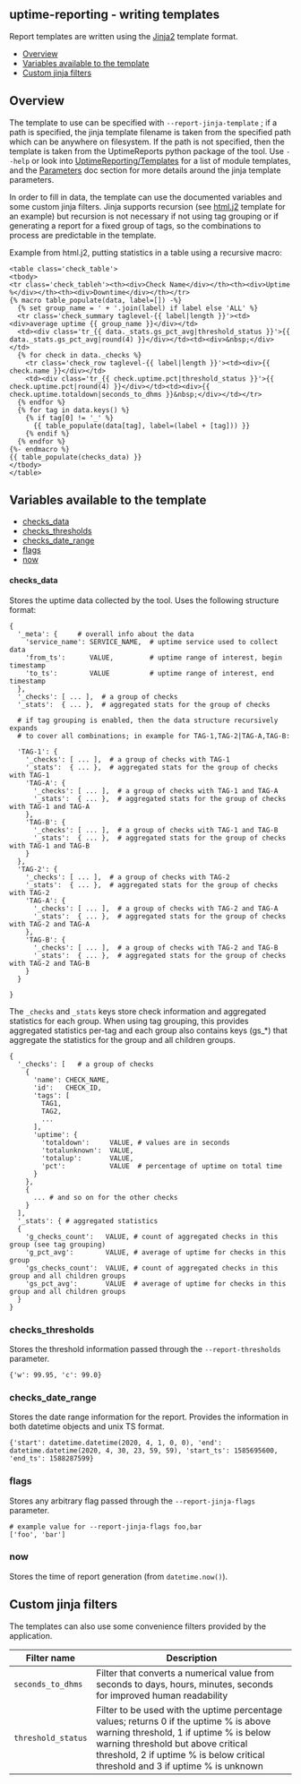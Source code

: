 ## uptime-reporting - writing templates

Report templates are written using the [Jinja2](https://jinja.palletsprojects.com/en/2.11.x/) template format.

* [ Overview ](#overview)
* [ Variables available to the template ](#variables-available-to-the-template)
* [ Custom jinja filters ](#custom-jinja-filters)

## Overview

The template to use can be specified with `--report-jinja-template` ; if a path is specified, the jinja template filename is taken from the specified path which can be anywhere on filesystem. If the path is not specified, then the template is taken from the UptimeReports python package of the tool. Use `--help` or look into [UptimeReporting/Templates](../UptimeReporting/Templates) for a list of module templates, and the [Parameters](PARAMETERS.md) doc section for more details around the jinja template parameters.

In order to fill in data, the template can use the documented variables and some custom jinja filters. Jinja supports recursion (see [html.j2](../UptimeReporting/Templates/html.j2) template for an example) but recursion is not necessary if not using tag grouping or if generating a report for a fixed group of tags, so the combinations to process are predictable in the template.

Example from html.j2, putting statistics in a table using a recursive macro:
```
<table class='check_table'>
<tbody>
<tr class='check_tableh'><th><div>Check Name</div></th><th><div>Uptime %</div></th><th><div>Downtime</div></th></tr>
{% macro table_populate(data, label=[]) -%}
  {% set group_name = ' + '.join(label) if label else 'ALL' %}
  <tr class='check_summary taglevel-{{ label|length }}'><td><div>average uptime {{ group_name }}</div></td>
  <td><div class='tr_{{ data._stats.gs_pct_avg|threshold_status }}'>{{ data._stats.gs_pct_avg|round(4) }}</div></td><td><div>&nbsp;</div></td>
  {% for check in data._checks %}
    <tr class='check_row taglevel-{{ label|length }}'><td><div>{{ check.name }}</div></td>
    <td><div class='tr_{{ check.uptime.pct|threshold_status }}'>{{ check.uptime.pct|round(4) }}</div></td><td><div>{{ check.uptime.totaldown|seconds_to_dhms }}&nbsp;</div></td></tr>
  {% endfor %}
  {% for tag in data.keys() %}
    {% if tag[0] != '_' %}
      {{ table_populate(data[tag], label=(label + [tag])) }}
    {% endif %}
  {% endfor %}
{%- endmacro %}
{{ table_populate(checks_data) }}
</tbody>
</table>
```

## Variables available to the template

* [ checks\_data ](#checks_data)
* [ checks\_thresholds ](#checks_thresholds)
* [ checks\_date\_range ](#checks_date_range)
* [ flags ](#flags)
* [ now ](#now)

#### checks\_data
Stores the uptime data collected by the tool. Uses the following structure format:
```
{
  '_meta': {     # overall info about the data
    'service_name': SERVICE_NAME,  # uptime service used to collect data
    'from_ts':      VALUE,         # uptime range of interest, begin timestamp
    'to_ts':        VALUE          # uptime range of interest, end timestamp
  },
  '_checks': [ ... ],  # a group of checks
  '_stats':  { ... },  # aggregated stats for the group of checks

  # if tag grouping is enabled, then the data structure recursively expands
  # to cover all combinations; in example for TAG-1,TAG-2|TAG-A,TAG-B:

  'TAG-1': {
    '_checks': [ ... ],  # a group of checks with TAG-1
    '_stats':  { ... },  # aggregated stats for the group of checks with TAG-1
    'TAG-A': {
      '_checks': [ ... ],  # a group of checks with TAG-1 and TAG-A
      '_stats':  { ... },  # aggregated stats for the group of checks with TAG-1 and TAG-A
    },
    'TAG-B': {
      '_checks': [ ... ],  # a group of checks with TAG-1 and TAG-B
      '_stats':  { ... },  # aggregated stats for the group of checks with TAG-1 and TAG-B
    }
  },
  'TAG-2': {
    '_checks': [ ... ],  # a group of checks with TAG-2
    '_stats':  { ... },  # aggregated stats for the group of checks with TAG-2
    'TAG-A': {
      '_checks': [ ... ],  # a group of checks with TAG-2 and TAG-A
      '_stats':  { ... },  # aggregated stats for the group of checks with TAG-2 and TAG-A
    },
    'TAG-B': {
      '_checks': [ ... ],  # a group of checks with TAG-2 and TAG-B
      '_stats':  { ... },  # aggregated stats for the group of checks with TAG-2 and TAG-B
    }
  }

}
```

The  `_checks` and `_stats` keys store check information and aggregated statistics for each group. When using tag grouping, this provides aggregated statistics per-tag and each group also contains keys (gs\_\*) that aggregate the statistics for the group and all children groups.
```
{
  '_checks': [   # a group of checks
    {
      'name': CHECK_NAME,
      'id':   CHECK_ID,
      'tags': [
        TAG1,
        TAG2,
        ...
      ],
      'uptime': {
        'totaldown':     VALUE, # values are in seconds
        'totalunknown':  VALUE,
        'totalup':       VALUE,
        'pct':           VALUE  # percentage of uptime on total time
      }
    },
    {
      ... # and so on for the other checks
    }
  ],
  '_stats': { # aggregated statistics
  {
    'g_checks_count':   VALUE, # count of aggregated checks in this group (see tag grouping)
    'g_pct_avg':        VALUE, # average of uptime for checks in this group
    'gs_checks_count':  VALUE, # count of aggregated checks in this group and all children groups
    'gs_pct_avg':       VALUE  # average of uptime for checks in this group and all children groups
  }
}
```

### checks\_thresholds

Stores the threshold information passed through the `--report-thresholds` parameter.
```
{'w': 99.95, 'c': 99.0}
```

### checks\_date\_range

Stores the date range information for the report. Provides the information in both datetime objects and unix TS format.
```
{'start': datetime.datetime(2020, 4, 1, 0, 0), 'end': datetime.datetime(2020, 4, 30, 23, 59, 59), 'start_ts': 1585695600, 'end_ts': 1588287599}
```

### flags

Stores any arbitrary flag passed through the `--report-jinja-flags` parameter.
```
# example value for --report-jinja-flags foo,bar
['foo', 'bar']
```

### now

Stores the time of report generation (from `datetime.now()`).

## Custom jinja filters

The templates can also use some convenience filters provided by the application.

| Filter name | Description |
| --- | --- |
| `seconds_to_dhms` | Filter that converts a numerical value from seconds to days, hours, minutes, seconds for improved human readability |
| `threshold_status` | Filter to be used with the uptime percentage values; returns 0 if the uptime % is above warning threshold, 1 if uptime % is below warning threshold but above critical threshold, 2 if uptime % is below critical threshold and 3 if uptime % is unknown |

